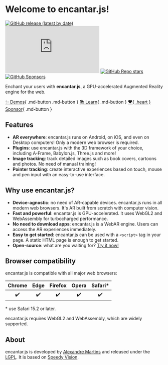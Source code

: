 # Welcome to encantar.js!

[![GitHub release (latest by date)](https://img.shields.io/github/v/release/alemart/encantar-js)](https://github.com/alemart/encantar-js/releases/) ![GitHub file size in bytes on a specified ref (branch/commit/tag)](https://img.shields.io/github/size/alemart/encantar-js/dist/encantar.min.js?branch=master&label=minified%20js) [![GitHub Repo stars](https://img.shields.io/github/stars/alemart/encantar-js?logo=github)](https://github.com/alemart/encantar-js/stargazers) [![GitHub Sponsors](https://img.shields.io/github/sponsors/alemart?logo=github)](https://github.com/sponsors/alemart/)

Enchant your users with **encantar.js**, a GPU-accelerated Augmented Reality engine for the web.

[:sparkles: Demos](../demos.md){ .md-button .md-button } [:books: Learn](./introduction.md){ .md-button } [:heart:{ .heart } Sponsor](../support-my-work.md){ .md-button }

## Features

* **AR everywhere**: encantar.js runs on Android, on iOS, and even on Desktop computers! Only a modern web browser is required.
* **Plugins**: use encantar.js with the 3D framework of your choice, including A-Frame, Babylon.js, Three.js and more!
* **Image tracking**: track detailed images such as book covers, cartoons and photos. No need of manual training!
* **Pointer tracking**: create interactive experiences based on touch, mouse and pen input with an easy-to-use interface.

## Why use encantar.js?

* **Device-agnostic**: no need of AR-capable devices. encantar.js runs in all modern web browsers. It's AR built from scratch with computer vision.
* **Fast and powerful**: encantar.js is GPU-accelerated. It uses WebGL2 and WebAssembly for turbocharged performance.
* **No need to download apps**: encantar.js is a WebAR engine. Users can access the AR experiences immediately.
* **Easy to get started**: encantar.js can be used with a `<script>` tag in your page. A static HTML page is enough to get started.
* **Open-source**: what are you waiting for? [Try it now!](../demos.md)

## Browser compatibility

encantar.js is compatible with all major web browsers:

| Chrome | Edge | Firefox | Opera | Safari* |
|:------:|:----:|:-------:|:-----:|:-------:|
| :heavy_check_mark: | :heavy_check_mark: | :heavy_check_mark: | :heavy_check_mark: | :heavy_check_mark: |

\* use Safari 15.2 or later.

encantar.js requires WebGL2 and WebAssembly, which are widely supported.

## About

encantar.js is developed by [Alexandre Martins](https://github.com/alemart) and released under the [LGPL](../license.md). It is based on [Speedy Vision](https://github.com/alemart/speedy-vision).